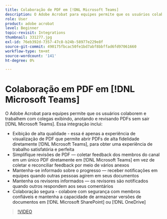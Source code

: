 ```yaml
---
title: Colaboração de PDF em [!DNL Microsoft Teams]
description: O Adobe Acrobat para equipes permite que os usuários colaborem e trabalhem com colegas exibindo, anotando e revisando PDFs sem sair [!DNL Microsoft Teams]
role: User
product: adobe acrobat
level: Beginner
topic-revisit: Integrations
thumbnail: 331277.jpg
exl-id: 76eb392d-7357-47c8-b24b-58977e229e8f
source-git-commit: 490175fbcac50fe1bd7abf8bbffad6fd97061660
workflow-type: tm+mt
source-wordcount: '141'
ht-degree: 0%

---
```


# Colaboração em PDF em [!DNL Microsoft Teams]

O Adobe Acrobat para equipes permite que os usuários colaborem e trabalhem com colegas exibindo, anotando e revisando PDFs sem sair [!DNL Microsoft Teams]. Essa integração inclui:

* Exibição de alta qualidade - essa é apenas a experiência de visualização de PDF que permite abrir PDFs de alta fidelidade diretamente [!DNL Microsoft Teams], para obter uma experiência de trabalho satisfatória e perfeita
* Simplifique revisões de PDF — coletar feedback dos membros do canal em um único PDF diretamente em [!DNL Microsoft Teams] em vez de coletar e reconciliar feedback por meio de vários anexos
* Mantenha-se informado sobre o progresso — receber notificações em equipes quando outras pessoas agirem em seus documentos
* Mantenha os revisores informados — os revisores são notificados quando outros respondem aos seus comentários
* Colaboração segura - colabore com segurança com membros confiáveis e mantenha a capacidade de armazenar versões de documentos em [!DNL Microsoft SharePoint] ou [!DNL OneDrive]

>[!VIDEO](https://video.tv.adobe.com/v/331277?hidetitle=true)
